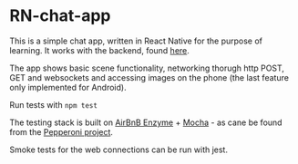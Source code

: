 # RN-chat-app

This is a simple chat app, written in React Native for the purpose of learning. It works with the backend, found
[here](https://github.com/quarian/RN-chat-app-backend).

The app shows basic scene functionality, networking thorugh http POST, GET and websockets and accessing images on the phone
(the last feature only implemented for Android).

Run tests with ```npm test```

The testing stack is built on [AirBnB Enzyme](https://github.com/airbnb/enzyme) + [Mocha](https://mochajs.org/) - as cane be found from the [Pepperoni project](https://github.com/futurice/pepperoni-app-kit).

Smoke tests for the web connections can be run with jest.
